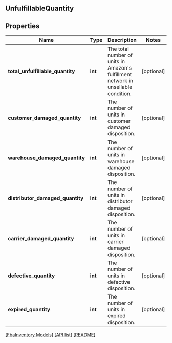 ## UnfulfillableQuantity

## Properties

Name | Type | Description | Notes
------------ | ------------- | ------------- | -------------
**total_unfulfillable_quantity** | **int** | The total number of units in Amazon&#39;s fulfillment network in unsellable condition. | [optional]
**customer_damaged_quantity** | **int** | The number of units in customer damaged disposition. | [optional]
**warehouse_damaged_quantity** | **int** | The number of units in warehouse damaged disposition. | [optional]
**distributor_damaged_quantity** | **int** | The number of units in distributor damaged disposition. | [optional]
**carrier_damaged_quantity** | **int** | The number of units in carrier damaged disposition. | [optional]
**defective_quantity** | **int** | The number of units in defective disposition. | [optional]
**expired_quantity** | **int** | The number of units in expired disposition. | [optional]

[[FbaInventory Models]](../) [[API list]](../../Api) [[README]](../../../README.md)
